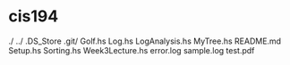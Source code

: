 # cis194
./
../
.DS_Store
.git/
Golf.hs
Log.hs
LogAnalysis.hs
MyTree.hs
README.md
Setup.hs
Sorting.hs
Week3Lecture.hs
error.log
sample.log
test.pdf
